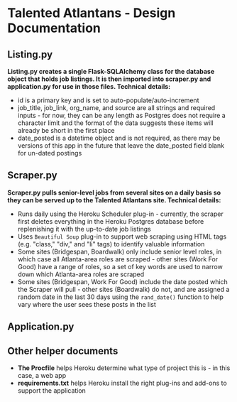 # Talented Atlantans - Design Documentation

## Listing.py

**Listing.py creates a single Flask-SQLAlchemy class for the database object that holds job listings. It is then imported into scraper.py and application.py for use in those files. Technical details:**
* id is a primary key and is set to auto-populate/auto-increment
* job_title, job_link, org_name, and source are all strings and required inputs - for now, they can be any length as Postgres does not require a character limit and the format of the data suggests these items will already be short in the first place
* date_posted is a datetime object and is not required, as there may be versions of this app in the future that leave the date_posted field blank for un-dated postings

## Scraper.py

**Scraper.py pulls senior-level jobs from several sites on a daily basis so they can be served up to the Talented Atlantans site. Technical details:**
* Runs daily using the Heroku Scheduler plug-in - currently, the scraper first deletes everything in the Heroku Postgres database before replenishing it with the up-to-date job listings
* Uses `Beautiful Soup` plug-in to support web scraping using HTML tags (e.g. "class," "div," and "li" tags) to identify valuable information
* Some sites (Bridgespan, Boardwalk) only include senior level roles, in which case all Atlanta-area roles are scraped - other sites (Work For Good) have a range of roles, so a set of key words are used to narrow down which Atlanta-area roles are scraped
* Some sites (Bridgespan, Work For Good) include the date posted which the Scraper will pull - other sites (Boardwalk) do not, and are assigned a random date in the last 30 days using the `rand_date()` function to help vary where the user sees these posts in the list

## Application.py

## Other helper documents

* **The Procfile** helps Heroku determine what type of project this is - in this case, a web app
* **requirements.txt** helps Heroku install the right plug-ins and add-ons to support the application

